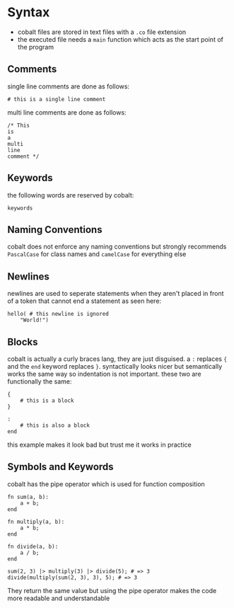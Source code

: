 # Syntax
- cobalt files are stored in text files with a `.co` file extension
- the executed file needs a `main` function which acts as the start point of the program
## Comments
single line comments are done as follows:
```
# this is a single line comment
```
multi line comments are done as follows:
```
/* This
is
a
multi
line
comment */
```
## Keywords
the following words are reserved by cobalt:
```
keywords
```
## Naming Conventions
cobalt does not enforce any naming conventions but strongly recommends `PascalCase` for class names and `camelCase` for everything else
## Newlines
newlines are used to seperate statements when they aren't placed in front of a token that cannot end a statement as seen here:
```
hello( # this newline is ignored
    "World!")
```
## Blocks
cobalt is actually a curly braces lang, they are just disguised. a `:` replaces `{` and the `end` keyword replaces `}`. syntactically looks nicer but semantically works the same way so indentation is not important. these two are functionally the same:
```
{
    # this is a block
}

:
    # this is also a block
end
```
this example makes it look bad but trust me it works in practice
## Symbols and Keywords
cobalt has the pipe operator which is used for function composition
```
fn sum(a, b):
    a + b;
end

fn multiply(a, b):
    a * b;
end

fn divide(a, b):
    a / b;
end

sum(2, 3) |> multiply(3) |> divide(5); # => 3
divide(multiply(sum(2, 3), 3), 5); # => 3
```
They return the same value but using the pipe operator makes the code more readable and understandable
